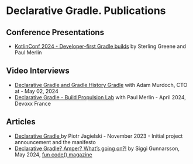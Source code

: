 # Declarative Gradle. Publications

## Conference Presentations

- [KotlinConf 2024 - Developer-first Gradle builds](./2024-05-kotlinconf.md) by Sterling Greene and Paul Merlin

## Video Interviews

- [Declarative Gradle and Gradle History Gradle](https://youtu.be/xZRR71VtmGc?si=aIFWvKL80S97s_el) with Adam Murdoch, CTO at - May 02, 2024
- [Declarative Gradle - Build Propulsion Lab](https://www.youtube.com/watch?v=TF_EuVeLND0) with Paul Merlin - April 2024, Devoxx France

## Articles

- [Declarative Gradle
](https://blog.gradle.org/declarative-gradle) by Piotr Jagielski - November 2023 - Initial project announcement and the manifesto
- [Declarative Gradle? Amper? What’s going on?!](https://github.com/kotlin-magazine/kotlin-magazine/blob/main/articles/siggi_gunnarsson_declarative_builds_for_kotlin.md) by Siggi Gunnarsson, May 2024, [fun code() magazine](https://github.com/kotlin-magazine/kotlin-magazine)


